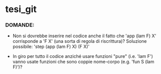 # tesi_git



### DOMANDE:

- Non si dovrebbe inserire nel codice anche il fatto che 'app (lam F) X' corrisponde a 'F X' (una sorta di regola di riscrittura)?
Soluzione possibile: 'step (app (lam F) X) (F X)'

- In giro per tutto il codice anziché usare funzioni "pure" (i.e. 'lam F') vanno usate funzioni che sono coppie nome-corpo (e.g. 'fun S (lam F)')?
